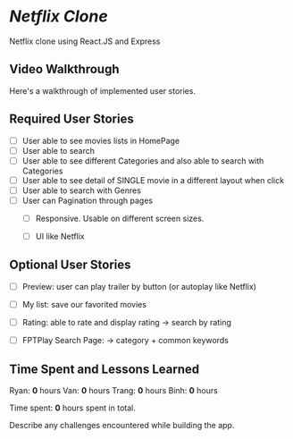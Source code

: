 # *Netflix Clone*

Netflix clone using React.JS and Express


## Video Walkthrough

Here's a walkthrough of implemented user stories.

<!-- ![](http://g.recordit.co/cURdPMSHT2.gif) -->

<!-- ## Code Reviews

This code was reviewed by @username and @otherusername. 

* [Link to PR #X](#) - reviewed by @username.
* [Link to PR #Y](#) - reviewed by @otherusername.    -->


## Required User Stories

  - [ ] User able to see movies lists in HomePage
  - [ ] User able to search
  - [ ] User able to see different Categories and also able to search with Categories
  - [ ] User able to see detail of SINGLE movie in a different layout when click
  - [ ] User able to search with Genres
  - [ ] User can Pagination through pages
	- [ ] Responsive. Usable on different screen sizes.
	- [ ] UI like Netflix


## Optional User Stories
- [ ] Preview: user can play trailer by button (or autoplay like Netflix)
- [ ] My list: save our favorited movies
- [ ] Rating: able to rate and display rating -> search by rating
- [ ] FPTPlay Search Page: -> category + common keywords


## Time Spent and Lessons Learned

Ryan: **0** hours
Van: **0** hours
Trang: **0** hours
Binh: **0** hours

Time spent: **0** hours spent in total.

Describe any challenges encountered while building the app.